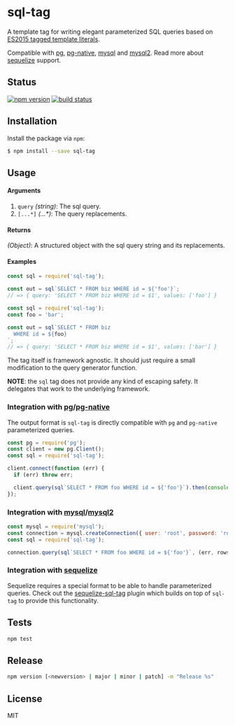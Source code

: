 # sql-tag

A template tag for writing elegant parameterized SQL queries based on [ES2015 tagged template literals](https://developer.mozilla.org/en-US/docs/Web/JavaScript/Reference/Template_literals#Tagged_template_literals).

Compatible with [pg](#integration-with-pgpg-native), [pg-native](#integration-with-pgpg-native), [mysql](#integration-with-mysqlmysql2) and [mysql2](#integration-with-mysqlmysql2). Read more about [sequelize](#integration-with-sequelize) support.

## Status

[![npm version][npm-image]][npm-url]
[![build status][travis-image]][travis-url]

## Installation

Install the package via `npm`:

```bash
$ npm install --save sql-tag
```

## Usage

#### Arguments
1. `query` *(string)*: The sql query.
2. `[...*]` *(...\*)*: The query replacements.

#### Returns
*(Object)*: A structured object with the sql query string and its replacements.

#### Examples
```js
const sql = require('sql-tag');

const out = sql`SELECT * FROM biz WHERE id = ${'foo'}`;
// => { query: 'SELECT * FROM biz WHERE id = $1', values: ['foo'] }
```

```js
const sql = require('sql-tag');
const foo = 'bar';

const out = sql`SELECT * FROM biz
  WHERE id = ${foo}
`;
// => { query: 'SELECT * FROM biz WHERE id = $1', values: ['bar'] }
```

The tag itself is framework agnostic. It should just require a small modification to the query generator function.

**NOTE**: the `sql` tag does not provide any kind of escaping safety. It delegates that work to the underlying framework.

### Integration with [pg](https://github.com/brianc/node-postgres)/[pg-native](https://github.com/brianc/node-pg-native)

The output format is `sql-tag` is directly compatible with `pg` and `pg-native` parameterized queries.

```js
const pg = require('pg');
const client = new pg.Client();
const sql = require('sql-tag');

client.connect(function (err) {
  if (err) throw err;

  client.query(sql`SELECT * FROM foo WHERE id = ${'foo'}`).then(console.log);
});
```

### Integration with [mysql](https://www.npmjs.com/package/mysql)/[mysql2](https://www.npmjs.com/package/mysql2)

```js
const mysql = require('mysql');
const connection = mysql.createConnection({ user: 'root', password: 'root' });
const sql = require('sql-tag');

connection.query(sql`SELECT * FROM foo WHERE id = ${'foo'}`, (err, rows) => console.log(err, rows));
```

### Integration with [sequelize](https://github.com/sequelize/sequelize)

Sequelize requires a special format to be able to handle parameterized queries. Check out the [sequelize-sql-tag](https://www.npmjs.com/sequelize-sql-tag) plugin which builds on top of `sql-tag` to provide this functionality.

## Tests

```sh
npm test
```

## Release

```sh
npm version [<newversion> | major | minor | patch] -m "Release %s"
```

## License

MIT

[npm-image]: https://img.shields.io/npm/v/sql-tag.svg?style=flat-square
[npm-url]: https://www.npmjs.com/package/sql-tag
[travis-image]: https://img.shields.io/travis/seegno/sql-tag/v1.0.0.svg?style=flat-square
[travis-url]: https://travis-ci.org/seegno/sql-tag
